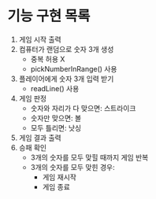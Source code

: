 # 기능 구현 목록
1. 게임 시작 출력
2. 컴퓨터가 랜덤으로 숫자 3개 생성 
   - 중복 허용 X
   - pickNumberInRange() 사용
3. 플레이어에게 숫자 3개 입력 받기
   - readLine() 사용
4. 게임 판정
   - 숫자와 자리가 다 맞으면: 스트라이크
   - 숫자만 맞으면: 볼
   - 모두 틀리면: 낫싱
5. 게임 결과 출력
6. 승패 확인
    - 3개의 숫자를 모두 맞힐 때까지 게임 반복
    - 3개의 숫자를 모두 맞힌 경우: 
      - 게임 재시작
      - 게임 종료